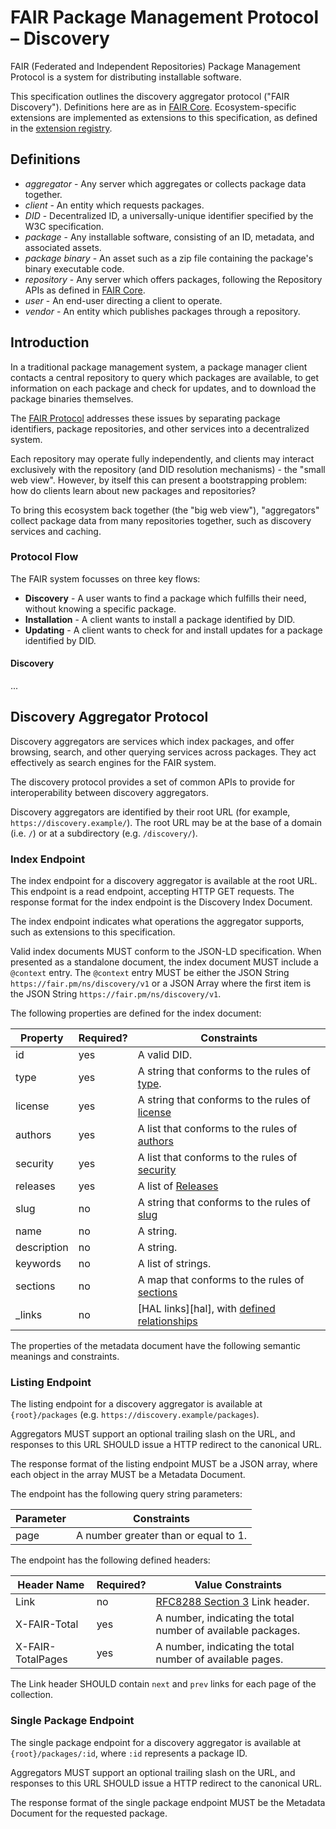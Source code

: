 # FAIR Package Management Protocol – Discovery

FAIR (Federated and Independent Repositories) Package Management Protocol is a system for distributing installable software.

This specification outlines the discovery aggregator protocol ("FAIR Discovery"). Definitions here are as in [FAIR Core][]. Ecosystem-specific extensions are implemented as extensions to this specification, as defined in the [extension registry](./registry.md).

[FAIR Core]: ./specification.md

## Definitions

- *aggregator* - Any server which aggregates or collects package data together.
- *client* - An entity which requests packages.
- *DID* - Decentralized ID, a universally-unique identifier specified by the W3C specification.
- *package* - Any installable software, consisting of an ID, metadata, and associated assets.
- *package binary* - An asset such as a zip file containing the package's binary executable code.
- *repository* - Any server which offers packages, following the Repository APIs as defined in [FAIR Core][].
- *user* - An end-user directing a client to operate.
- *vendor* - An entity which publishes packages through a repository.


## Introduction

In a traditional package management system, a package manager client contacts a central repository to query which packages are available, to get information on each package and check for updates, and to download the package binaries themselves.

The [FAIR Protocol][FAIR Core] addresses these issues by separating package identifiers, package repositories, and other services into a decentralized system.

Each repository may operate fully independently, and clients may interact exclusively with the repository (and DID resolution mechanisms) - the "small web view". However, by itself this can present a bootstrapping problem: how do clients learn about new packages and repositories?

To bring this ecosystem back together (the "big web view"), "aggregators" collect package data from many repositories together, such as discovery services and caching.


### Protocol Flow

The FAIR system focusses on three key flows:

* **Discovery** - A user wants to find a package which fulfills their need, without knowing a specific package.
* **Installation** - A client wants to install a package identified by DID.
* **Updating** - A client wants to check for and install updates for a package identified by DID.


[did]: https://www.w3.org/TR/did-1.0/


#### Discovery

...


## Discovery Aggregator Protocol

Discovery aggregators are services which index packages, and offer browsing, search, and other querying services across packages. They act effectively as search engines for the FAIR system.

The discovery protocol provides a set of common APIs to provide for interoperability between discovery aggregators.

Discovery aggregators are identified by their root URL (for example, `https://discovery.example/`). The root URL may be at the base of a domain (i.e. `/`) or at a subdirectory (e.g. `/discovery/`).


### Index Endpoint

The index endpoint for a discovery aggregator is available at the root URL. This endpoint is a read endpoint, accepting HTTP GET requests. The response format for the index endpoint is the Discovery Index Document.

The index endpoint indicates what operations the aggregator supports, such as extensions to this specification.

Valid index documents MUST conform to the JSON-LD specification. When presented as a standalone document, the index document MUST include a `@context` entry. The `@context` entry MUST be either the JSON String `https://fair.pm/ns/discovery/v1` or a JSON Array where the first item is the JSON String `https://fair.pm/ns/discovery/v1`.

The following properties are defined for the index document:

| Property    | Required? | Constraints                                                         |
| ----------- | --------- | ------------------------------------------------------------------- |
| id          | yes       | A valid DID.                                                        |
| type        | yes       | A string that conforms to the rules of [type](#property-type).      |
| license     | yes       | A string that conforms to the rules of [license](#property-license) |
| authors     | yes       | A list that conforms to the rules of [authors](#property-authors)   |
| security    | yes       | A list that conforms to the rules of [security](#property-security) |
| releases    | yes       | A list of [Releases](#release-document)                             |
| slug        | no        | A string that conforms to the rules of [slug](#property-slug)       |
| name        | no        | A string.                                                           |
| description | no        | A string.                                                           |
| keywords    | no        | A list of strings.                                                  |
| sections    | no        | A map that conforms to the rules of [sections](#property-sections)  |
| _links      | no        | [HAL links][hal], with [defined relationships](#links-metadata)     |

The properties of the metadata document have the following semantic meanings and constraints.


### Listing Endpoint

The listing endpoint for a discovery aggregator is available at `{root}/packages` (e.g. `https://discovery.example/packages`).

Aggregators MUST support an optional trailing slash on the URL, and responses to this URL SHOULD issue a HTTP redirect to the canonical URL.

The response format of the listing endpoint MUST be a JSON array, where each object in the array MUST be a Metadata Document.

The endpoint has the following query string parameters:

| Parameter   | Constraints                                                         |
| ----------- | ------------------------------------------------------------------- |
| page        | A number greater than or equal to 1.                                |

The endpoint has the following defined headers:

| Header Name       | Required? | Value Constraints                                            |
| ----------------- | --------- | ------------------------------------------------------------ |
| Link              | no        | [RFC8288 Section 3][rfc8288s3] Link header.                  |
| X-FAIR-Total      | yes       | A number, indicating the total number of available packages. |
| X-FAIR-TotalPages | yes       | A number, indicating the total number of available pages.    |

The Link header SHOULD contain `next` and `prev` links for each page of the collection.

[rfc8288s3]: https://datatracker.ietf.org/doc/html/rfc8288#section-3


### Single Package Endpoint

The single package endpoint for a discovery aggregator is available at `{root}/packages/:id`, where `:id` represents a package ID.

Aggregators MUST support an optional trailing slash on the URL, and responses to this URL SHOULD issue a HTTP redirect to the canonical URL.

The response format of the single package endpoint MUST be the Metadata Document for the requested package.
